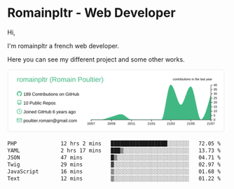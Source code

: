 # Romainpltr - Web Developer

Hi,

I'm romainpltr a french web developer.

Here you can see my different project and some other works.



[![](https://raw.githubusercontent.com/romainpltr/romainpltr/master/profile-summary-card-output/vue/0-profile-details.svg)](https://github.com/vn7n24fzkq/github-profile-summary-cards)

<!--START_SECTION:waka-->

```text
PHP              12 hrs 2 mins   ██████████████████░░░░░░░   72.05 %
YAML             2 hrs 17 mins   ███▒░░░░░░░░░░░░░░░░░░░░░   13.73 %
JSON             47 mins         █▒░░░░░░░░░░░░░░░░░░░░░░░   04.71 %
Twig             29 mins         ▓░░░░░░░░░░░░░░░░░░░░░░░░   02.97 %
JavaScript       16 mins         ▒░░░░░░░░░░░░░░░░░░░░░░░░   01.68 %
Text             12 mins         ▒░░░░░░░░░░░░░░░░░░░░░░░░   01.22 %
```

<!--END_SECTION:waka-->
